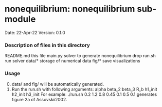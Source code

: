 # nonequilibrium: nonequilibrium sub-module

Date:               22-Apr-22
Version:            0.1.0

### Description of files in this directory
README.md           this file
main.py             solver to generate nonequilibrium drop
run.sh              run solver
data/*              storage of numerical data
fig/*               save visualizations

### Usage
0. data/ and fig/ will be automatically generated.
1. Run the run.sh with following arguments:
   alpha beta_2 beta_3 R_b h1_init h2_init h3_init
   For example:
   ./run.sh 0.2 1.2 0.8 0.45 0.1 0.5 0.1
   generates figure 2a of Assovskii2002.
